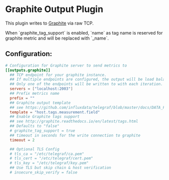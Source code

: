 # Graphite Output Plugin

This plugin writes to [Graphite](http://graphite.readthedocs.org/en/latest/index.html)
via raw TCP.

<aside class="notice">
When `graphite_tag_support` is enabled, `name` as tag name is reserved for graphite metric and will be replaced with `_name`.
</aside>


## Configuration:

```toml
# Configuration for Graphite server to send metrics to
[[outputs.graphite]]
  ## TCP endpoint for your graphite instance.
  ## If multiple endpoints are configured, the output will be load balanced.
  ## Only one of the endpoints will be written to with each iteration.
  servers = ["localhost:2003"]
  ## Prefix metrics name
  prefix = ""
  ## Graphite output template
  ## see https://github.com/influxdata/telegraf/blob/master/docs/DATA_FORMATS_OUTPUT.md
  template = "host.tags.measurement.field"
  ## Enable Graphite tags support
  ## see http://graphite.readthedocs.io/en/latest/tags.html 
  ## Defaults to "false"
  # graphite_tag_support = true
  ## timeout in seconds for the write connection to graphite
  timeout = 2

  ## Optional TLS Config
  # tls_ca = "/etc/telegraf/ca.pem"
  # tls_cert = "/etc/telegraf/cert.pem"
  # tls_key = "/etc/telegraf/key.pem"
  ## Use TLS but skip chain & host verification
  # insecure_skip_verify = false
```
